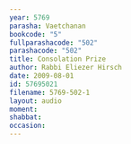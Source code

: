 ```yaml
---
year: 5769
parasha: Vaetchanan
bookcode: "5"
fullparashacode: "502"
parashacode: "502"
title: Consolation Prize
author: Rabbi Eliezer Hirsch
date: 2009-08-01
id: 57695021
filename: 5769-502-1
layout: audio
moment: 
shabbat: 
occasion: 
---
```

